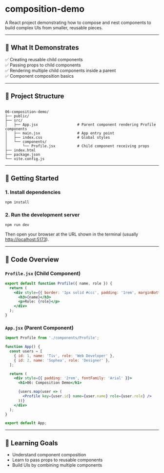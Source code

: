 # composition-demo

A React project demonstrating how to compose and nest components to build complex UIs from smaller, reusable pieces.

---

## 📄 What It Demonstrates

✅ Creating reusable child components  
✅ Passing props to child components  
✅ Rendering multiple child components inside a parent  
✅ Component composition basics  

---

## 🧱 Project Structure

```

06-composition-demo/
├── public/
├── src/
│   ├── App.jsx                  # Parent component rendering Profile components
│   ├── main.jsx                 # App entry point
│   ├── index.css                # Global styles
│   └── components/
│       └── Profile.jsx          # Child component receiving props
├── index.html
├── package.json
└── vite.config.js

````

---

## 🚀 Getting Started

### 1. Install dependencies

```bash
npm install
````

### 2. Run the development server

```bash
npm run dev
```

Then open your browser at the URL shown in the terminal (usually [http://localhost:5173](http://localhost:5173)).

---

## 🧠 Code Overview

### `Profile.jsx` (Child Component)

```jsx
export default function Profile({ name, role }) {
  return (
    <div style={{ border: '1px solid #ccc', padding: '1rem', marginBottom: '1rem' }}>
      <h3>{name}</h3>
      <p>Role: {role}</p>
    </div>
  );
}
```

### `App.jsx` (Parent Component)

```jsx
import Profile from './components/Profile';

function App() {
  const users = [
    { id: 1, name: 'Tiv', role: 'Web Developer' },
    { id: 2, name: 'Sophea', role: 'Designer' },
  ];

  return (
    <div style={{ padding: '2rem', fontFamily: 'Arial' }}>
      <h1>06: Composition Demo</h1>

      {users.map(user => (
        <Profile key={user.id} name={user.name} role={user.role} />
      ))}
    </div>
  );
}

export default App;
```

---

## 🎯 Learning Goals

* Understand component composition
* Learn to pass props to reusable components
* Build UIs by combining multiple components

